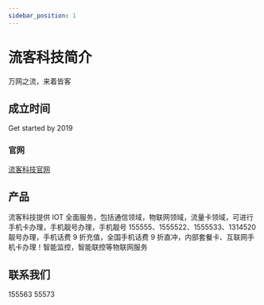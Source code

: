 ```yaml
---
sidebar_position: 1
---
```


# 流客科技简介

万网之流，来着皆客

## 成立时间

Get started by 2019

### 官网

[流客科技官网](https://www.liuketh.cn)

## 产品

流客科技提供 IOT 全面服务，包括通信领域，物联网领域，流量卡领域，可进行手机卡办理，手机靓号办理，手机靓号 155555、1555522、1555533、1314520 靓号办理，手机话费 9 折充值，全国手机话费 9 折直冲，内部套餐卡、互联网手机卡办理！智能监控，智能联控等物联网服务

## 联系我们

155563 55573
